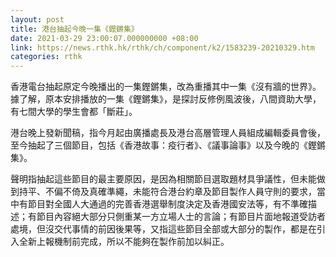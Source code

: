 ```yaml
---
layout: post
title: 港台抽起今晚一集《鏗鏘集》
date: 2021-03-29 23:00:07.000000000 +08:00
link: https://news.rthk.hk/rthk/ch/component/k2/1583239-20210329.htm
categories: rthk
---
```


香港電台抽起原定今晚播出的一集鏗鏘集，改為重播其中一集《沒有牆的世界》。據了解，原本安排播放的一集《鏗鏘集》，是探討反修例風波後，八間資助大學，有七間大學的學生會都「斷莊」。

港台晚上發新聞稿，指今月起由廣播處長及港台高層管理人員組成編輯委員會後，至今抽起了三個節目，包括《香港故事：疫行者》、《議事論事》以及今晚的《鏗鏘集》。

聲明指抽起這些節目的最主要原因，是因為相關節目選取題材具爭議性，但未能做到持平、不偏不倚及真確準繩，未能符合港台約章及節目製作人員守則的要求，當中有節目對全國人大通過的完善香港選舉制度決定及香港國安法等，有不準確描述；有節目內容絕大部分只側重某一方立場人士的言論；有節目片面地報道受訪者處境，但沒交代事情的前因後果等，又指這些節目全部或大部分的製作，都是在引入全新上報機制前完成，所以不能夠在製作前加以糾正。
